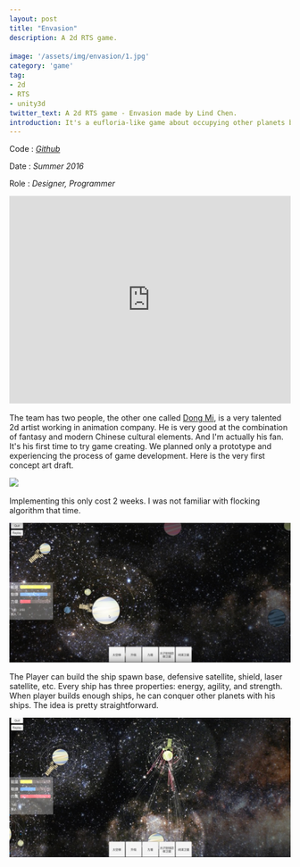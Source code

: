 ```yaml
---
layout: post
title: "Envasion"
description: A 2d RTS game.

image: '/assets/img/envasion/1.jpg'
category: 'game'
tag:
- 2d
- RTS
- unity3d
twitter_text: A 2d RTS game - Envasion made by Lind Chen. 
introduction: It's a eufloria-like game about occupying other planets by producing and upgrading spaceships.
---
```


Code : *[Github](https://github.com/cozlind/Envasion)*

Date : *Summer 2016*

Role : *Designer, Programmer*

<iframe  width="100%" height="372vh" src="https://www.youtube.com/embed/9kVnihDWCZE" frameborder="0" allow="autoplay; encrypted-media" allowfullscreen></iframe>

The team has two people, the other one called [Dong Mi](https://www.artstation.com/dongmi), is a very talented 2d artist working in animation company. He is very good at the combination of fantasy and modern Chinese cultural elements. And I'm actually his fan. It's his first time to try game creating. We planned only a prototype and experiencing the process of game development. Here is the very first concept art draft.

![](/assets/img/envasion/2.jpg)

Implementing this only cost 2 weeks. I was not familiar with flocking algorithm that time.

![](/assets/img/envasion/3.jpg)

The Player can build the ship spawn base, defensive satellite, shield, laser satellite, etc. Every ship has three properties: energy, agility, and strength. When player builds enough ships, he can conquer other planets with his ships. The idea is pretty straightforward.

![](/assets/img/envasion/5.jpg)
